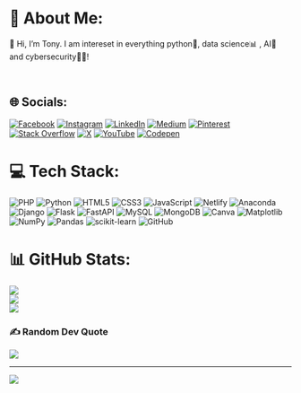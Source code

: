 # 💫 About Me:
👋 Hi, I’m Tony. I am intereset in everything python🐍, data science📊 , AI🤖 and cybersecurity🕵‍♂️!<br>

<br>


## 🌐 Socials:
[![Facebook](https://img.shields.io/badge/Facebook-%231877F2.svg?logo=Facebook&logoColor=white)](https://facebook.com/profile.php?id=100083570376789) [![Instagram](https://img.shields.io/badge/Instagram-%23E4405F.svg?logo=Instagram&logoColor=white)](https://instagram.com/Opoku_acheampong_anthony) [![LinkedIn](https://img.shields.io/badge/LinkedIn-%230077B5.svg?logo=linkedin&logoColor=white)](https://linkedin.com/in/Anthony-Opoku-Acheampong) [![Medium](https://img.shields.io/badge/Medium-12100E?logo=medium&logoColor=white)](https://medium.com/@tonystonecode) [![Pinterest](https://img.shields.io/badge/Pinterest-%23E60023.svg?logo=Pinterest&logoColor=white)](https://pinterest.com/tonystonecode) [![Stack Overflow](https://img.shields.io/badge/-Stackoverflow-FE7A16?logo=stack-overflow&logoColor=white)](https://stackoverflow.com/users/27934676) [![X](https://img.shields.io/badge/X-black.svg?logo=X&logoColor=white)](https://x.com/Opoku_A_Anthony) [![YouTube](https://img.shields.io/badge/YouTube-%23FF0000.svg?logo=YouTube&logoColor=white)](https://youtube.com/@UCofm_0lAA9f2cef--H23iZA) [![Codepen](https://img.shields.io/badge/Codepen-000000?style=for-the-badge&logo=codepen&logoColor=white)](https://codepen.io/Tony-stone-code) 

# 💻 Tech Stack:
![PHP](https://img.shields.io/badge/php-%23777BB4.svg?style=plastic&logo=php&logoColor=white) ![Python](https://img.shields.io/badge/python-3670A0?style=plastic&logo=python&logoColor=ffdd54) ![HTML5](https://img.shields.io/badge/html5-%23E34F26.svg?style=plastic&logo=html5&logoColor=white) ![CSS3](https://img.shields.io/badge/css3-%231572B6.svg?style=plastic&logo=css3&logoColor=white) ![JavaScript](https://img.shields.io/badge/javascript-%23323330.svg?style=plastic&logo=javascript&logoColor=%23F7DF1E) ![Netlify](https://img.shields.io/badge/netlify-%23000000.svg?style=plastic&logo=netlify&logoColor=#00C7B7) ![Anaconda](https://img.shields.io/badge/Anaconda-%2344A833.svg?style=plastic&logo=anaconda&logoColor=white) ![Django](https://img.shields.io/badge/django-%23092E20.svg?style=plastic&logo=django&logoColor=white) ![Flask](https://img.shields.io/badge/flask-%23000.svg?style=plastic&logo=flask&logoColor=white) ![FastAPI](https://img.shields.io/badge/FastAPI-005571?style=plastic&logo=fastapi) ![MySQL](https://img.shields.io/badge/mysql-4479A1.svg?style=plastic&logo=mysql&logoColor=white) ![MongoDB](https://img.shields.io/badge/MongoDB-%234ea94b.svg?style=plastic&logo=mongodb&logoColor=white) ![Canva](https://img.shields.io/badge/Canva-%2300C4CC.svg?style=plastic&logo=Canva&logoColor=white) ![Matplotlib](https://img.shields.io/badge/Matplotlib-%23ffffff.svg?style=plastic&logo=Matplotlib&logoColor=black) ![NumPy](https://img.shields.io/badge/numpy-%23013243.svg?style=plastic&logo=numpy&logoColor=white) ![Pandas](https://img.shields.io/badge/pandas-%23150458.svg?style=plastic&logo=pandas&logoColor=white) ![scikit-learn](https://img.shields.io/badge/scikit--learn-%23F7931E.svg?style=plastic&logo=scikit-learn&logoColor=white) ![GitHub](https://img.shields.io/badge/github-%23121011.svg?style=plastic&logo=github&logoColor=white)
# 📊 GitHub Stats:
![](https://github-readme-stats.vercel.app/api?username=Tony-Stone-Code&theme=vision-friendly-dark&hide_border=false&include_all_commits=true&count_private=true)<br/>
![](https://github-readme-streak-stats.herokuapp.com/?user=Tony-Stone-Code&theme=vision-friendly-dark&hide_border=false)<br/>
![](https://github-readme-stats.vercel.app/api/top-langs/?username=Tony-Stone-Code&theme=vision-friendly-dark&hide_border=false&include_all_commits=true&count_private=true&layout=compact)

### ✍️ Random Dev Quote
![](https://quotes-github-readme.vercel.app/api?type=horizontal&theme=merko)

---
[![](https://visitcount.itsvg.in/api?id=Tony-Stone-Code&icon=0&color=1)](https://visitcount.itsvg.in)

<!-- Proudly created with GPRM ( https://gprm.itsvg.in ) -->
